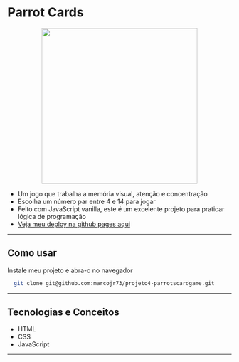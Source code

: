 
# Parrot Cards

<p align="center">
   <img width=350 src="https://notion-emojis.s3-us-west-2.amazonaws.com/prod/svg-twitter/1f99c.svg"/>
</p>


- Um jogo que trabalha a memória visual, atenção e concentração
- Escolha um número par entre 4 e 14 para jogar
- Feito com JavaScript vanilla, este é um excelente projeto para praticar lógica de programação
- [Veja meu deploy na github pages aqui](https://marcojr73.github.io/projeto4-parrotscardgame/)

***

## Como usar

Instale meu projeto e abra-o no navegador

```bash
  git clone git@github.com:marcojr73/projeto4-parrotscardgame.git
```

***

##	 Tecnologias e Conceitos

- HTML
- CSS
- JavaScript

***
    

